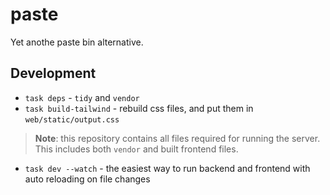 # paste

Yet anothe paste bin alternative.

## Development

- `task deps` - `tidy` and `vendor`
- `task build-tailwind` - rebuild css files, and put them in `web/static/output.css`

> **Note**: this repository contains all files required for running the server.
> This includes both `vendor` and built frontend files.

- `task dev --watch` - the easiest way to run backend and frontend with auto reloading on file changes

